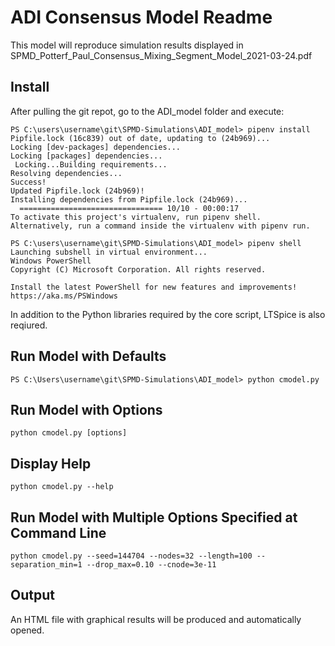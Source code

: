 # ADI Consensus Model Readme

This model will reproduce simulation results displayed in SPMD_Potterf_Paul_Consensus_Mixing_Segment_Model_2021-03-24.pdf

## Install
After pulling the git repot, go to the ADI_model folder and execute:


```
PS C:\users\username\git\SPMD-Simulations\ADI_model> pipenv install
Pipfile.lock (16c839) out of date, updating to (24b969)...
Locking [dev-packages] dependencies...
Locking [packages] dependencies...
 Locking...Building requirements...
Resolving dependencies...
Success!
Updated Pipfile.lock (24b969)!
Installing dependencies from Pipfile.lock (24b969)...
  ================================ 10/10 - 00:00:17
To activate this project's virtualenv, run pipenv shell.
Alternatively, run a command inside the virtualenv with pipenv run.

PS C:\users\username\git\SPMD-Simulations\ADI_model> pipenv shell
Launching subshell in virtual environment...
Windows PowerShell
Copyright (C) Microsoft Corporation. All rights reserved.

Install the latest PowerShell for new features and improvements! https://aka.ms/PSWindows
```

In addition to the Python libraries required by the core script, LTSpice is also reqiured.


## Run Model with Defaults
```
PS C:\Users\username\git\SPMD-Simulations\ADI_model> python cmodel.py
```

## Run Model with Options
```python cmodel.py [options]```

## Display Help
```python cmodel.py --help ```

## Run Model with Multiple Options Specified at Command Line
```python cmodel.py --seed=144704 --nodes=32 --length=100 --separation_min=1 --drop_max=0.10 --cnode=3e-11```

## Output
An HTML file with graphical results will be produced and automatically opened.
